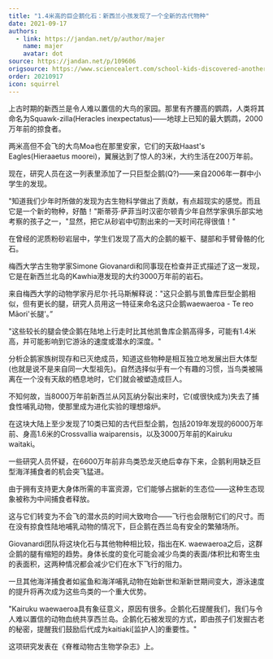 ```yaml
---
title: "1.4米高的巨企鹅化石：新西兰小孩发现了一个全新的古代物种"
date: 2021-09-17
authors:
  - link: https://jandan.net/p/author/majer
    name: majer
    avatar: dot
source: https://jandan.net/p/109606
origsource: https://www.sciencealert.com/school-kids-discovered-another-giant-penguin-fossil-in-new-zealand-with-long-legs
order: 20210917
icon: squirrel
---
```


上古时期的新西兰是令人难以置信的大鸟的家园。那里有齐腰高的鹦鹉，人类将其命名为Squawk-zilla(Heracles inexpectatus)——地球上已知的最大鹦鹉，2000万年前的掠食者。

两米高但不会飞的大鸟Moa也在那里安家，它们的天敌Haast's Eagles(Hieraaetus moorei)，翼展达到了惊人的3米，大约生活在200万年前。

现在，研究人员在这一列表里添加了一只巨型企鹅(Q?)——来自2006年一群中小学生的发现。

"知道我们少年时所做的发现为古生物科学做出了贡献，有点超现实的感觉。而且它是一个新的物种，好酷！"斯蒂芬·萨菲当时汉密尔顿青少年自然学家俱乐部实地考察的孩子之一，"显然，把它从砂岩中切割出来的一天时间花得很值！"

在曾经的泥质粉砂岩层中，学生们发现了高大的企鹅的躯干、腿部和手臂骨骼的化石。

梅西大学古生物学家Simone Giovanardi和同事现在检查并正式描述了这一发现，它是在新西兰北岛的Kawhia港发现的大约3000万年前的岩石。

来自梅西大学的动物学家丹尼尔·托马斯解释说："这只企鹅与凯鲁库巨型企鹅相似，但有更长的腿，研究人员用这一特征来命名这只企鹅waewaeroa - Te reo Māori'长腿'。”

"这些较长的腿会使企鹅在陆地上行走时比其他凯鲁库企鹅高得多，可能有1.4米高，并可能影响到它游泳的速度或潜水的深度。"

分析企鹅家族树现存和已灭绝成员，知道这些物种是相互独立地发展出巨大体型(也就是说不是来自同一大型祖先)。自然选择似乎有一个有趣的习惯，当鸟类被隔离在一个没有天敌的栖息地时，它们就会被塑造成巨人。

不知何故，当8000万年前新西兰从冈瓦纳分裂出来时，它(或很快成为)失去了捕食性哺乳动物，使那里成为进化实验的理想熔炉。

在这块大陆上至少发现了10类已知的古代巨型企鹅，包括2019年发现的6000万年前、身高1.6米的Crossvallia waiparensis，以及3000万年前的Kairuku waitaki。

一些研究人员怀疑，在6600万年前非鸟类恐龙灭绝后幸存下来，企鹅利用缺乏巨型海洋捕食者的机会突飞猛进。

由于拥有支持更大身体所需的丰富资源，它们能够占据新的生态位——这种生态现象被称为中间捕食者释放。

这与它们转变为不会飞的潜水员的时间大致吻合——飞行也会限制它们的尺寸。而在没有掠食性陆地哺乳动物的情况下，巨企鹅在西兰岛有安全的繁殖场所。

Giovanardi团队将这块化石与其他物种相比较，指出在K. waewaeroa之后，这群企鹅的腿有缩短的趋势。身体长度的变化可能会减少鸟类的表面/体积比和寄生虫的表面积，这两种情况都会减少它们在水下飞行的阻力。

一旦其他海洋捕食者如鲨鱼和海洋哺乳动物在始新世和渐新世期间变大，游泳速度的提升将再次成为这些鸟类的一个重大优势。

"Kairuku waewaeroa具有象征意义，原因有很多。企鹅化石提醒我们，我们与令人难以置信的动物血统共享西兰岛。企鹅化石被发现的方式，即由孩子们发掘古老的秘密，提醒我们鼓励后代成为kaitiaki\[监护人\]的重要性。"

这项研究发表在《脊椎动物古生物学杂志》上。
